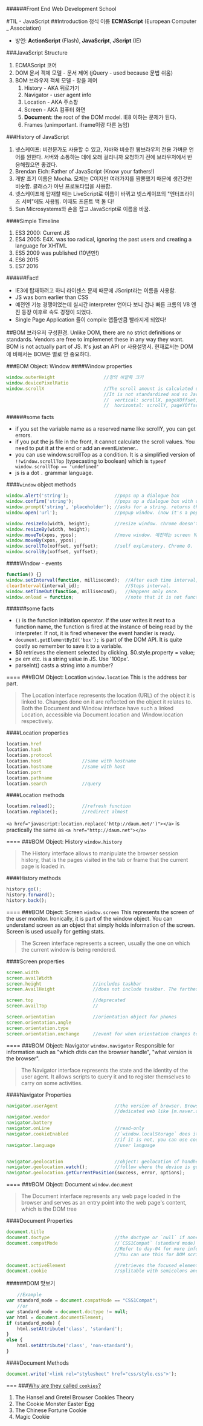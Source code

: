######Front End Web Development School

#TIL - JavaScript
##Introduction
정식 이름 **ECMAScript** (European Computer _ Association)

- 방언: **ActionScript** (Flash), **JavaScript**, **JScript** (IE)

###JavaScript Structure
1. ECMAScript 코어
1. DOM 문서 객체 모델 - 문서 제어 (jQuery - used because 문법 쉬움)
1. BOM 브라우저 객체 모델 - 창을 제어
	1. History - AKA 뒤로가기
	1. Navigator - user agent info
	1. Location - AKA 주소창
	1. Screen - AKA 컴퓨터 화면
	1. **Document**: the root of the DOM model. IE8 이하는 문제가 된다.
	1. Frames (unimportant. iframe이랑 다른 놈임) 

###History of JavaScript
1. 넷스케이프: 비전문가도 사용할 수 있고, 자바와 비슷한 웹브라우저 전용 가벼운 언어를 원한다. 서버와 소통하는 데에 오래 걸리니까 요청하기 전에 브라우저에서 반응해줬으면 좋겠다.
1. Brendan Eich: Father of JavaScript (Know your fathers!)
1. 개발 초기 이름은 Mocha. 모체는 C이지만 여러가지를 짬뽕했기 때문에 생긴것만 비슷함. 클래스가 아닌 프로토타입을 사용함.
1. 넷스케이프에 탑재할 때는 LiveScript로 이름이 바뀌고 넷스케이프의 "엔터프라이즈 서버"에도 사용됨. 이때도 프론트 백 둘 다!
1. Sun Microsystems와 손을 잡고 JavaScript로 이름을 바꿈. 

####Simple Timeline
1. ES3 2000: Current JS
1. ES4 2005: E4X. was too radical, ignoring the past users and creating a language for XHTML
1. ES5 2009 was published (10년만!)
1. ES6 2015
1. ES7 2016

######Fact!
- IE3에 탑재하려고 하니 라이센스 문제 때문에 JScript라는 이름을 사용함.
- JS was born earlier than CSS
- 예전엔 기능 경쟁이었는데 실시간 interpreter 언어다 보니 겁나 빠른 크롬의 V8 엔진 등장 이후로 속도 경쟁이 되었다.
- Single Page Application 들이 compile 앱들만큼 빨라지게 되었다!


##BOM
브라우저 구성환경. Unlike DOM, there are no strict definitions or standards. Vendors are free to implemenet these in any way they want. BOM is not actually part of JS. It's just an API or 사용설명서. 현재로서는 DOM에 비해서는 BOM은 별로 안 중요하다.

###BOM Object: Window
####Window properties
```javascript
window.outerHeight 					//창의 바깥쪽 크기
window.devicePixelRatio
window.scrollX 						//The scroll amount is calculated using the following properties of the window object. 
									//It is not standardized and so JavaScript has more serious crossbrowsing problems.
									//  vertical: scrollX, pageXOffset, scrollLeft
									//  horizontal: scrollY, pageYOffset, srollTop,

```
######some facts
- if you set the variable name as a reserved name like scrollY, you can get errors.
- if you put the js file in the front, it cannot calculate the scroll values. You need to put it at the end or add an eventListener..
- you can use window.scrollTop as a condition. It is a simplified version of `!!window.scrollTop` (typecasting to boolean) which is `typeof window.scrollTop == 'undefined'`
- js is a dot `.` grammar language.

####`window` object methods
```javascript
window.alert('string');					//pops up a dialogue box
window.confirm('string');				//pops up a dialogue box with options to say yes or no. Returns a boolean value. 잘 안씀.
window.prompt('string', 'placeholder');	//asks for a string. returns the input string. 잘 안씀.
window.open('url'); 					//popup window. (now it's a popup tab) 이제는 차단된다.

window.resizeTo(width, height);			//resize window. chrome doesn't support this anymore.
window.resizeBy(width, height); 
window.moveTo(xpos, ypos); 				//move window. 예전에는 screen 밖으로 나갈 수 있었는데 이제 안됨. Chrome X.
window.moveBy(xpos, ypos);
window.scrollTo(xoffset, yoffset);		//self explanatory. Chrome O.
window.scrollBy(xoffset, yoffset);
```


####Window - events
```javascript
function() {}
window.setInterval(function, millisecond);	//After each time interval, the designated function is initiated. Don't use units though.
clearInterval(interval_id);					//Stops interval.
window.setTimeOut(function, millisecond);	//Happens only once.
window.onload = function;					//note that it is not function();
```

######some facts
- `()` is the function initiation operator. If the user writes it next to a function name, the function is fired at the instance of being read by the interpreter. If not, it is fired whenever the event handler is ready.
- `document.getElementById('box');` is part of the DOM API. It is quite costly so remember to save it to a variable.
- $0 retrieves the element selected by clicking. $0.style.property = value;
- px em etc. is a string value in JS. Use '100px'.
- parseInt() casts a string into a number?




====
###BOM Object: Location `window.location`
This is the address bar part.
>The Location interface represents the location (URL) of the object it is linked to. Changes done on it are reflected on the object it relates to. Both the Document and Window interface have such a linked Location, accessible via Document.location and Window.location respectively.

####Location properties
```javascript
location.href
location.hash
location.protocol
location.host				//same with hostname
location.hostname			//same with host
location.port
location.pathname
location.search				//query
```

####Location methods
```javascript
location.reload();			//refresh function
location.replace();			//redirect almost
```
`<a href="javascript:location.replace('http://daum.net/')"></a>` is practically the same as `<a href="http://daum.net"></a>`



====
###BOM Object: History `window.history`
>The History interface allows to manipulate the browser session history, that is the pages visited in the tab or frame that the current page is loaded in.

####History methods
```javascript
history.go();
history.forward();
history.back();
```

====
###BOM Object: Screen `window.screen`
This represents the screen of the user monitor. Ironically, it is part of the window object. You can understand screen as an object that simply holds information of the screen. Screen is used usually for getting stats.
>The Screen interface represents a screen, usually the one on which the current window is being rendered.

####Screen properties
```javascript
screen.width
screen.availWidth
screen.height					//includes taskbar
screen.AvailHeight				//does not include taskbar. The farthest that the browser can go.

screen.top						//deprecated
screen.availTop					//

screen.orientation				//orientation object for phones
screen.orientation.angle
screen.orientation.type
screen.orientation.onchange 	//event for when orientation changes to and from landscape and portrait
```

====
###BOM Object: Navigator `window.navigator`
Responsible for information such as "which dtds can the browser handle", "what version is the browser".
> The Navigator interface represents the state and the identity of the user agent. It allows scripts to query it and to register themselves to carry on some activities.

####Navigator Properties
```javascript
navigator.userAgent 					//the version of browser. Browsers take source codes from each other so you need a 'detectizer'.
										//dedicated web like [m.naver.com](./#) redirection needs browser snipping.
navigator.vendor
navigator.battery
navigator.onLine 						//read-only
navigator.cookieEnabled 				//`window.localStorage` does it much better so you should probs query about that. (Wow, technology.) 
										//if it is not, you can use cookie
navigator.language 						//user language


navigator.geolocation 					//object: geolocation of handheld device
navigator.geolocation.watch(); 			//follow where the device is going
navigator.geolocation.getCurrentPosition(success, error, options); 			//
```

====
###BOM Object: Document `window.document`
>The Document interface represents any web page loaded in the browser and serves as an entry point into the web page's content, which is the DOM tree

####Document Properties
```javascript
document.title
document.doctype 						//the doctype or `null` if none
document.compatMode 					//`CSS1Compat` (standard mode) or `backCompat` (quirk mode). 
										//Refer to day-04 for more info.
										//You can use this for DOM scripting.

document.activeElement 					//retrieves the focused element
document.cookie 						//splitable with semicolons and assginment signs '='
```

######DOM 맛보기
```javascript
	//Example
var standard_mode = document.compatMode == "CSS1Compat";
	//or
var standard_mode = document.doctype != null;
var html = document.documentElement;
if (standard_mode) {
	html.setAttribute('class', 'standard');
}
else {
	html.setAttribute('class', 'non-standard');
}
```

####Document Methods
```javascript
document.write('<link rel="stylesheet" href="css/style.css">');
```

===
###[Why are they called `cookies`?](http://cookiecontroller.com/internet-cookies/browser-cookies/)
1. The Hansel and Gretel Browser Cookies Theory
1. The Cookie Monster Easter Egg
1. The Chinese Fortune Cookie
1. Magic Cookie